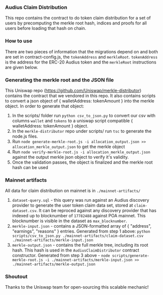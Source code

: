 ### Audius Claim Distribution

This repo contains the contract to do token claim distribution for a set of users by precomputing the merkle root hash, indices and proofs for all users before loading that hash on chain.

### How to use
There are two pieces of information that the migrations depend on and both are set in contract-config.js, the `tokenAddress` and `merkleRoot`. `tokenAddress` is the address for the ERC-20 Audius token and the `merkleRoot` instructions are given below.

### Generating the merkle root and the JSON file
This Uniswap repo (https://github.com/Uniswap/merkle-distributor) contains the contract that we vendored in this repo. It also contains scripts to convert a json object of { walletAddress: tokenAmount } into the merkle object. In order to generate that object:

1. In the scripts/ folder run `python csv_to_json.py` to convert our csv with columns `wallet` and `tokens` to a uniswap script compatible { walletAddress: tokenAmount } object.
2. In the `merkle-distributor` repo under scripts/ run `tsc` to generate the node.js files.
3. Run `node generate-merkle-root.js -i allocation_output.json >> allocation_merkle_output.json` to get the merkle object
4. Run `node verify-merkle-root.js -i allocation_merkle_output.json` against the output merkle json object to verify it's validity.
5. Once the validation passes, the object is finalized and the merkle root hash can be used

### Mainnet artifacts
All data for claim distribution on mainnet is in `./mainnet-artifacts/`

1. `dataset-query.sql` - this query was run against an Audius discovery provider to generate the user token claim data set, stored at `claim-dataset.csv`.
  It can be reproced against any discovery provider that has indexed up to blocknumber of `17782488` against POA mainnet. This blocknumber is visible in the dataset as `max_blocknumber`.
2. `merkle-input.json` - contains a JSON-formatted array of { "address", "earnings", "reasons" } entries.
  Generated from step 1 above: `python scripts/csv_to_json.py ./mainnet-artifacts/claim-dataset.csv ./mainnet-artifacts/merkle-input.json`
3. `merkle-output.json` - contains the full merkle tree, including its root hash. This hash is used in the `AudiusClaimDistributor` contract constructor.
  Generated from step 3 above - `node scripts/generate-merkle-root.js -i ./mainnet-artifacts/merkle-input.json >> ./mainnet-artifacts/merkle-output.json`

### Shoutout
Thanks to the Uniswap team for open-sourcing this scalable mechanic!
